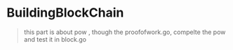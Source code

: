 # BuildingBlockChain


>this part is about pow , though the proofofwork.go, compelte the pow and test it in block.go

